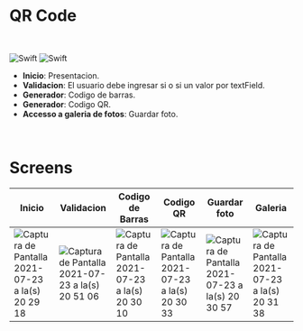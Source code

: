 # QR Code
<br>

![Swift](https://img.shields.io/badge/Version-14.4-black.svg)
![Swift](https://img.shields.io/badge/Swift-5.0-green.svg)



- **Inicio**: Presentacion.
- **Validacion**: El usuario debe ingresar si o si un valor por textField.
- **Generador**: Codigo de barras.
- **Generador**: Codigo QR.
- **Accesso a galeria de fotos**: Guardar foto.


<br>

# Screens

| Inicio  | Validacion | Codigo de Barras |Codigo QR  | Guardar foto | Galeria |
| ------------- | ------------- | ------------- | ------------- | ------------- | ------------- |
|![Captura de Pantalla 2021-07-23 a la(s) 20 29 18](https://user-images.githubusercontent.com/77164175/126850184-f93bb060-ff83-47d5-94bc-a3a3e9c5ff25.png)  |  ![Captura de Pantalla 2021-07-23 a la(s) 20 51 06](https://user-images.githubusercontent.com/77164175/126850929-721ff661-6a65-4b35-9f2f-dbf83064756a.png)  |![Captura de Pantalla 2021-07-23 a la(s) 20 30 10](https://user-images.githubusercontent.com/77164175/126850193-45081bfb-ba2e-4491-9922-fd1c1f96d9c9.png) | ![Captura de Pantalla 2021-07-23 a la(s) 20 30 33](https://user-images.githubusercontent.com/77164175/126850191-c5e70676-a3b0-499a-b7ec-dba086e1f2f7.png) | ![Captura de Pantalla 2021-07-23 a la(s) 20 30 57](https://user-images.githubusercontent.com/77164175/126850197-73d9d04a-3c8f-4abb-b67e-014339583f37.png) | ![Captura de Pantalla 2021-07-23 a la(s) 20 31 38](https://user-images.githubusercontent.com/77164175/126850199-dd25c83c-10c7-4328-a9ac-8248465caa44.png)
